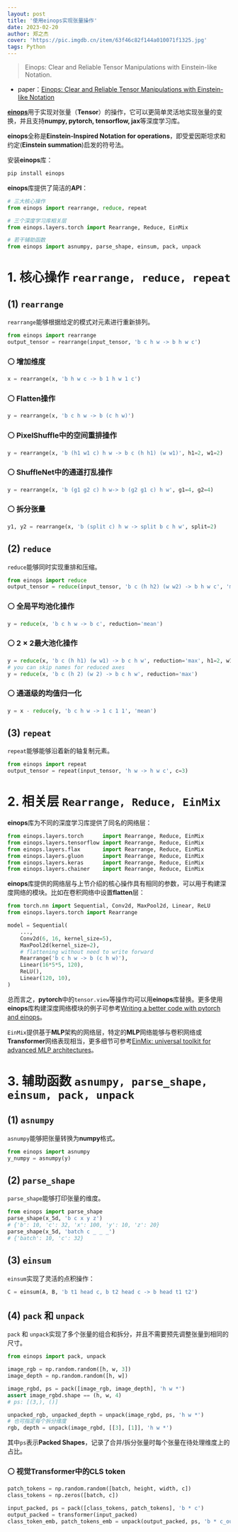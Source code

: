 ```yaml
---
layout: post
title: '使用einops实现张量操作'
date: 2023-02-20
author: 郑之杰
cover: 'https://pic.imgdb.cn/item/63f46c82f144a010071f1325.jpg'
tags: Python
---
```


> Einops: Clear and Reliable Tensor Manipulations with Einstein-like Notation.

- paper：[Einops: Clear and Reliable Tensor Manipulations with Einstein-like Notation](https://openreview.net/pdf?id=oapKSVM2bcj)

[**einops**](https://github.com/arogozhnikov/einops)用于实现对张量（**Tensor**）的操作，它可以更简单灵活地实现张量的变换，并且支持**numpy, pytorch, tensorflow, jax**等深度学习库。

**einops**全称是**Einstein-Inspired Notation for operations**，即受爱因斯坦求和约定(**Einstein summation**)启发的符号法。

安装**einops**库：

```python
pip install einops
```

**einops**库提供了简洁的**API**：

```python
# 三大核心操作
from einops import rearrange, reduce, repeat

# 三个深度学习库相关层
from einops.layers.torch import Rearrange, Reduce, EinMix

# 若干辅助函数
from einops import asnumpy, parse_shape, einsum, pack, unpack
```

# 1. 核心操作 `rearrange, reduce, repeat`

## (1) `rearrange`

`rearrange`能够根据给定的模式对元素进行重新排列。

```python
from einops import rearrange
output_tensor = rearrange(input_tensor, 'b c h w -> b h w c')
```

### ⚪ 增加维度

```python
x = rearrange(x, 'b h w c -> b 1 h w 1 c')
```

### ⚪ Flatten操作

```python
y = rearrange(x, 'b c h w -> b (c h w)')
```

### ⚪ PixelShuffle中的空间重排操作

```python
y = rearrange(x, 'b (h1 w1 c) h w -> b c (h h1) (w w1)', h1=2, w1=2)
```

### ⚪ ShuffleNet中的通道打乱操作

```python
y = rearrange(x, 'b (g1 g2 c) h w-> b (g2 g1 c) h w', g1=4, g2=4)
```

### ⚪ 拆分张量

```python
y1, y2 = rearrange(x, 'b (split c) h w -> split b c h w', split=2)
```

## (2) `reduce`

`reduce`能够同时实现重排和压缩。

```python
from einops import reduce
output_tensor = reduce(input_tensor, 'b c (h h2) (w w2) -> b h w c', 'mean', h2=2, w2=2)
```

### ⚪ 全局平均池化操作

```python
y = reduce(x, 'b c h w -> b c', reduction='mean')
```

### ⚪ $2\times 2$最大池化操作

```python
y = reduce(x, 'b c (h h1) (w w1) -> b c h w', reduction='max', h1=2, w1=2)
# you can skip names for reduced axes
y = reduce(x, 'b c (h 2) (w 2) -> b c h w', reduction='max')
```

### ⚪ 通道级的均值归一化

```python
y = x - reduce(y, 'b c h w -> 1 c 1 1', 'mean')
```

## (3) `repeat`

`repeat`能够能够沿着新的轴复制元素。

```python
from einops import repeat
output_tensor = repeat(input_tensor, 'h w -> h w c', c=3)
```

# 2. 相关层 `Rearrange, Reduce, EinMix`

**einops**库为不同的深度学习库提供了同名的网络层：

```python
from einops.layers.torch      import Rearrange, Reduce, EinMix
from einops.layers.tensorflow import Rearrange, Reduce, EinMix
from einops.layers.flax       import Rearrange, Reduce, EinMix
from einops.layers.gluon      import Rearrange, Reduce, EinMix
from einops.layers.keras      import Rearrange, Reduce, EinMix
from einops.layers.chainer    import Rearrange, Reduce, EinMix
```

**einops**库提供的网络层与上节介绍的核心操作具有相同的参数，可以用于构建深度网络的模块。比如在卷积网络中设置**flatten**层：


```python
from torch.nn import Sequential, Conv2d, MaxPool2d, Linear, ReLU
from einops.layers.torch import Rearrange

model = Sequential(
    ...,
    Conv2d(6, 16, kernel_size=5),
    MaxPool2d(kernel_size=2),
    # flattening without need to write forward
    Rearrange('b c h w -> b (c h w)'),  
    Linear(16*5*5, 120), 
    ReLU(),
    Linear(120, 10), 
)
```

总而言之，**pytorch**中的`tensor.view`等操作均可以用**einops**库替换。更多使用**einops**库构建深度网络模块的例子可参考[Writing a better code with pytorch and einops](http://einops.rocks/pytorch-examples.html)。

`EinMix`提供基于**MLP**架构的网络层，特定的**MLP**网络能够与卷积网络或**Transformer**网络表现相当，更多细节可参考[EinMix: universal toolkit for advanced MLP architectures](https://nbviewer.org/github/arogozhnikov/einops/blob/master/docs/3-einmix-layer.ipynb)。

# 3. 辅助函数 `asnumpy, parse_shape, einsum, pack, unpack`

## (1) `asnumpy`

`asnumpy`能够把张量转换为**numpy**格式。

```python
from einops import asnumpy
y_numpy = asnumpy(y)
```

## (2) `parse_shape`

`parse_shape`能够打印张量的维度。

```python
from einops import parse_shape
parse_shape(x_5d, 'b c x y z')
# {'b': 10, 'c': 32, 'x': 100, 'y': 10, 'z': 20}
parse_shape(x_5d, 'batch c _ _ _')
# {'batch': 10, 'c': 32}
```


## (3) `einsum`

`einsum`实现了灵活的点积操作：

```python
C = einsum(A, B, 'b t1 head c, b t2 head c -> b head t1 t2')
```

## (4) `pack` 和 `unpack`

`pack` 和 `unpack`实现了多个张量的组合和拆分，并且不需要预先调整张量到相同的尺寸。

```python
from einops import pack, unpack

image_rgb = np.random.random([h, w, 3])
image_depth = np.random.random([h, w])

image_rgbd, ps = pack([image_rgb, image_depth], 'h w *')
assert image_rgbd.shape == (h, w, 4)
# ps: [(3,), ()]

unpacked_rgb, unpacked_depth = unpack(image_rgbd, ps, 'h w *')
# 也可指定每个拆分维度
rgb, depth = unpack(image_rgbd, [[3], [1]], 'h w *')
```

其中`ps`表示**Packed Shapes**，记录了合并/拆分张量时每个张量在待处理维度上的占比。

### ⚪ 视觉Transformer中的CLS token

```python
patch_tokens = np.random.random([batch, height, width, c])
class_tokens = np.zeros([batch, c])

input_packed, ps = pack([class_tokens, patch_tokens], 'b * c')
output_packed = transformer(input_packed)
class_token_emb, patch_tokens_emb = unpack(output_packed, ps, 'b * c_out')
```